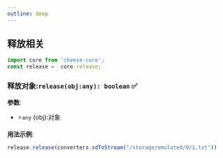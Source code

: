 ```yaml
---
outline: deep
---
```

## 释放相关
```typescript
import core from 'cheese-core';
const release =  core.release;
```

### 释放对象:`release(obj:any): boolean` :white_check_mark:

**参数**:
- :star:`any` (obj):对象


**用法示例**:

```typescript
release.release(converters.sdToStream("/storage/emulated/0/1.txt"))
```
